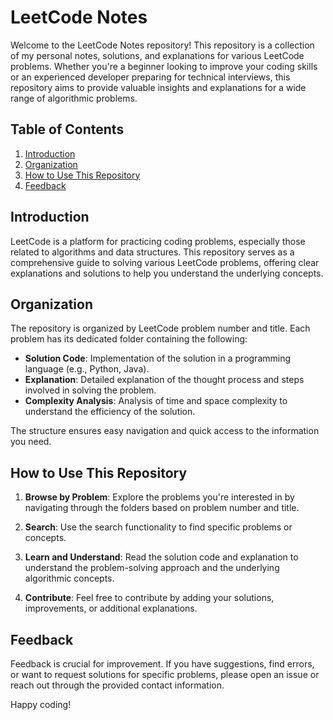 # LeetCode Notes

Welcome to the LeetCode Notes repository! This repository is a collection of my personal notes, solutions, and explanations for various LeetCode problems. Whether you're a beginner looking to improve your coding skills or an experienced developer preparing for technical interviews, this repository aims to provide valuable insights and explanations for a wide range of algorithmic problems.

## Table of Contents

1. [Introduction](#introduction)
2. [Organization](#organization)
3. [How to Use This Repository](#how-to-use-this-repository)
5. [Feedback](#feedback)

## Introduction

LeetCode is a platform for practicing coding problems, especially those related to algorithms and data structures. This repository serves as a comprehensive guide to solving various LeetCode problems, offering clear explanations and solutions to help you understand the underlying concepts.

## Organization

The repository is organized by LeetCode problem number and title. Each problem has its dedicated folder containing the following:

- **Solution Code**: Implementation of the solution in a programming language (e.g., Python, Java).
- **Explanation**: Detailed explanation of the thought process and steps involved in solving the problem.
- **Complexity Analysis**: Analysis of time and space complexity to understand the efficiency of the solution.

The structure ensures easy navigation and quick access to the information you need.

## How to Use This Repository

1. **Browse by Problem**: Explore the problems you're interested in by navigating through the folders based on problem number and title.

2. **Search**: Use the search functionality to find specific problems or concepts.

3. **Learn and Understand**: Read the solution code and explanation to understand the problem-solving approach and the underlying algorithmic concepts.

4. **Contribute**: Feel free to contribute by adding your solutions, improvements, or additional explanations.

## Feedback

Feedback is crucial for improvement. If you have suggestions, find errors, or want to request solutions for specific problems, please open an issue or reach out through the provided contact information.

Happy coding!
